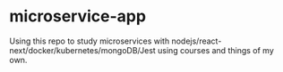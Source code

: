 # microservice-app
Using this repo to study microservices with nodejs/react-next/docker/kubernetes/mongoDB/Jest using courses and things of my own.
